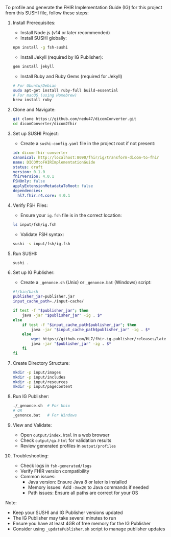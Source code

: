 To profile and generate the FHIR Implementation Guide (IG) for this project from this SUSHI file, follow these steps:

1. Install Prerequisites:
    - Install Node.js (v14 or later recommended)
    - Install SUSHI globally:
    ```bash
    npm install -g fsh-sushi
    ```
    - Install Jekyll (required by IG Publisher):
    ```bash
    gem install jekyll
    ```
    - Install Ruby and Ruby Gems (required for Jekyll)
    ```bash
    # For Ubuntu/Debian
    sudo apt-get install ruby-full build-essential
    # For macOS (using Homebrew)
    brew install ruby
    ```

2. Clone and Navigate:
    ```bash
    git clone https://github.com/nedu47/dicomConverter.git
    cd dicomConverter/dicom2fhir
    ```

3. Set up SUSHI Project:
    - Create a `sushi-config.yaml` file in the project root if not present:
    ```yaml
    id: dicom-fhir-converter
    canonical: http://localhost:8090/fhir/ig/transform-dicom-to-fhir
    name: DICOMtoFHIRImplementationGuide
    status: draft
    version: 0.1.0
    fhirVersion: 4.0.1
    FSHOnly: false
    applyExtensionMetadataToRoot: false
    dependencies:
      hl7.fhir.r4.core: 4.0.1
    ```

4. Verify FSH Files:
    - Ensure your `ig.fsh` file is in the correct location:
    ```bash
    ls input/fsh/ig.fsh
    ```
    - Validate FSH syntax:
    ```bash
    sushi -s input/fsh/ig.fsh
    ```

5. Run SUSHI:
    ```bash
    sushi .
    ```

6. Set up IG Publisher:
    - Create a `_genonce.sh` (Unix) or `_genonce.bat` (Windows) script:
    ```bash
    #!/bin/bash
    publisher_jar=publisher.jar
    input_cache_path=./input-cache/
    
    if test -f "$publisher_jar"; then
        java -jar "$publisher_jar" -ig . $*
    else
        if test -f "$input_cache_path$publisher_jar"; then
            java -jar "$input_cache_path$publisher_jar" -ig . $*
        else
            wget https://github.com/HL7/fhir-ig-publisher/releases/latest/download/publisher.jar -O "$publisher_jar"
            java -jar "$publisher_jar" -ig . $*
        fi
    fi
    ```

7. Create Directory Structure:
    ```bash
    mkdir -p input/images
    mkdir -p input/includes
    mkdir -p input/resources
    mkdir -p input/pagecontent
    ```

8. Run IG Publisher:
    ```bash
    ./_genonce.sh  # For Unix
    # OR
    _genonce.bat   # For Windows
    ```

9. View and Validate:
    - Open `output/index.html` in a web browser
    - Check `output/qa.html` for validation results
    - Review generated profiles in `output/profiles`

10. Troubleshooting:
    - Check logs in `fsh-generated/logs`
    - Verify FHIR version compatibility
    - Common issues:
        - Java version: Ensure Java 8 or later is installed
        - Memory issues: Add `-Xmx2G` to Java commands if needed
        - Path issues: Ensure all paths are correct for your OS

Note: 
- Keep your SUSHI and IG Publisher versions updated
- The IG Publisher may take several minutes to run
- Ensure you have at least 4GB of free memory for the IG Publisher
- Consider using `_updatePublisher.sh` script to manage publisher updates
